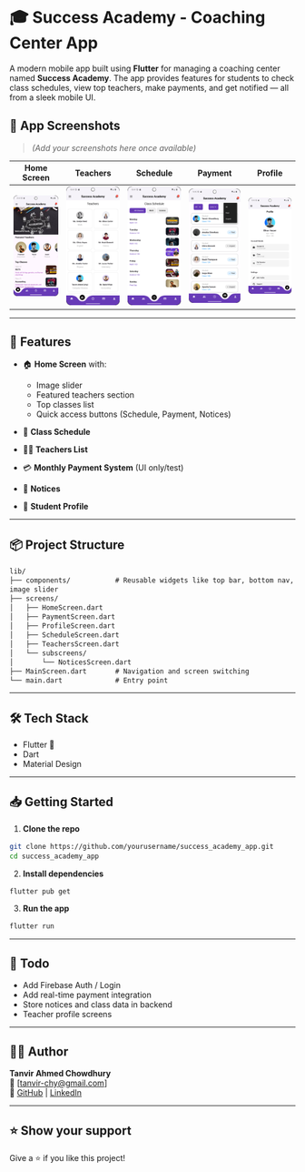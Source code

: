 # 🎓 Success Academy - Coaching Center App

A modern mobile app built using **Flutter** for managing a coaching center named **Success Academy**. The app provides features for students to check class schedules, view top teachers, make payments, and get notified — all from a sleek mobile UI.

## 📱 App Screenshots

> *(Add your screenshots here once available)*

| Home Screen | Teachers | Schedule | Payment | Profile |
|-------------|----------|----------|---------|---------|
| ![screenshot](assets/home_ui.png) | ![screenshot](assets/teachers_ui.png) | ![screenshot](assets/schedule_ui.png) | ![screenshot](assets/payment_ui.png) | ![screenshot](assets/profile_ui.png) |

---

## 🚀 Features

- 🏠 **Home Screen** with:
  - Image slider
  - Featured teachers section
  - Top classes list
  - Quick access buttons (Schedule, Payment, Notices)

- 📆 **Class Schedule**
- 👨‍🏫 **Teachers List**
- 💳 **Monthly Payment System** (UI only/test)
- 🔔 **Notices**
- 🙍 **Student Profile**

---

## 📦 Project Structure

```
lib/
├── components/           # Reusable widgets like top bar, bottom nav, image slider
├── screens/
│   ├── HomeScreen.dart
│   ├── PaymentScreen.dart
│   ├── ProfileScreen.dart
│   ├── ScheduleScreen.dart
│   ├── TeachersScreen.dart
│   └── subscreens/
│       └── NoticesScreen.dart
├── MainScreen.dart       # Navigation and screen switching
└── main.dart             # Entry point
```

---

## 🛠️ Tech Stack

- Flutter 💙
- Dart
- Material Design

---

## 📥 Getting Started

1. **Clone the repo**

```bash
git clone https://github.com/yourusername/success_academy_app.git
cd success_academy_app
```

2. **Install dependencies**

```bash
flutter pub get
```

3. **Run the app**

```bash
flutter run
```

---

## 📌 Todo

- Add Firebase Auth / Login
- Add real-time payment integration
- Store notices and class data in backend
- Teacher profile screens

---

## 🙋‍♂️ Author

**Tanvir Ahmed Chowdhury**  
📧 [tanvir-chy@gmail.com]  
🔗 [GitHub](https://github.com/tanvir-chy-ahmed) | [LinkedIn](https://www.linkedin.com/in/tanvir-ahmed-chy-126191367/)

---

## ⭐️ Show your support

Give a ⭐️ if you like this project!

